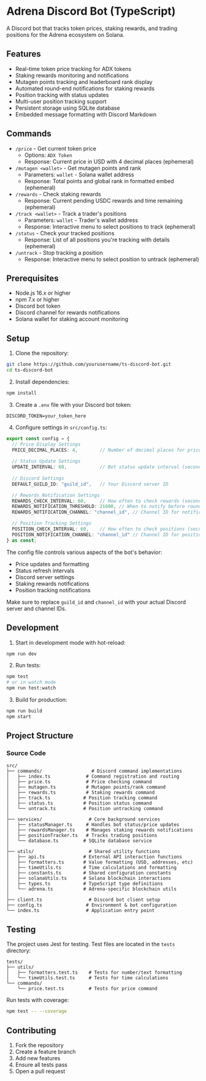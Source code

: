 # Adrena Discord Bot (TypeScript)

A Discord bot that tracks token prices, staking rewards, and trading positions for the Adrena ecosystem on Solana.

## Features

- Real-time token price tracking for ADX tokens
- Staking rewards monitoring and notifications
- Mutagen points tracking and leaderboard rank display
- Automated round-end notifications for staking rewards
- Position tracking with status updates
- Multi-user position tracking support
- Persistent storage using SQLite database
- Embedded message formatting with Discord Markdown

## Commands

- `/price` - Get current token price
  - Options: `ADX Token`
  - Response: Current price in USD with 4 decimal places (ephemeral)
- `/mutagen <wallet>` - Get mutagen points and rank
  - Parameters: `wallet` - Solana wallet address
  - Response: Total points and global rank in formatted embed (ephemeral)
- `/rewards` - Check staking rewards
  - Response: Current pending USDC rewards and time remaining (ephemeral)
- `/track <wallet>` - Track a trader's positions
  - Parameters: `wallet` - Trader's wallet address
  - Response: Interactive menu to select positions to track (ephemeral)
- `/status` - Check your tracked positions
  - Response: List of all positions you're tracking with details (ephemeral)
- `/untrack` - Stop tracking a position
  - Response: Interactive menu to select position to untrack (ephemeral)

## Prerequisites

- Node.js 16.x or higher
- npm 7.x or higher
- Discord bot token
- Discord channel for rewards notifications
- Solana wallet for staking account monitoring

## Setup

1. Clone the repository:
```bash
git clone https://github.com/yourusername/ts-discord-bot.git
cd ts-discord-bot
```

2. Install dependencies:
```bash
npm install
```

3. Create a `.env` file with your Discord bot token:
```env
DISCORD_TOKEN=your_token_here
```

4. Configure settings in `src/config.ts`:
```typescript
export const config = {
  // Price Display Settings
  PRICE_DECIMAL_PLACES: 4,        // Number of decimal places for price display
  
  // Status Update Settings
  UPDATE_INTERVAL: 60,            // Bot status update interval (seconds)
  
  // Discord Settings
  DEFAULT_GUILD_ID: "guild_id",   // Your Discord server ID

  // Rewards Notification Settings
  REWARDS_CHECK_INTERVAL: 60,     // How often to check rewards (seconds)
  REWARDS_NOTIFICATION_THRESHOLD: 21600, // When to notify before round end (6 hours in seconds)
  REWARDS_NOTIFICATION_CHANNEL: "channel_id", // Channel ID for notifications

  // Position Tracking Settings
  POSITION_CHECK_INTERVAL: 60,    // How often to check positions (seconds)
  POSITION_NOTIFICATION_CHANNEL: "channel_id" // Channel ID for position updates
} as const;
```

The config file controls various aspects of the bot's behavior:
- Price updates and formatting
- Status refresh intervals
- Discord server settings
- Staking rewards notifications
- Position tracking notifications

Make sure to replace `guild_id` and `channel_id` with your actual Discord server and channel IDs.

## Development

1. Start in development mode with hot-reload:
```bash
npm run dev
```

2. Run tests:
```bash
npm test
# or in watch mode
npm run test:watch
```

3. Build for production:
```bash
npm run build
npm start
```

## Project Structure

### Source Code
```
src/
├── commands/                  # Discord command implementations
│   ├── index.ts             # Command registration and routing
│   ├── price.ts             # Price checking command
│   ├── mutagen.ts           # Mutagen points/rank command
│   ├── rewards.ts           # Staking rewards command
│   ├── track.ts            # Position tracking command
│   ├── status.ts           # Position status command
│   └── untrack.ts          # Position untracking command
│
├── services/                 # Core background services
│   ├── statusManager.ts     # Handles bot status/price updates
│   ├── rewardsManager.ts    # Manages staking rewards notifications
│   ├── positionTracker.ts   # Tracks trading positions
│   └── database.ts         # SQLite database service
│
├── utils/                    # Shared utility functions
│   ├── api.ts              # External API interaction functions
│   ├── formatters.ts       # Value formatting (USD, addresses, etc)
│   ├── timeUtils.ts        # Time calculations and formatting
│   ├── constants.ts        # Shared configuration constants
│   ├── solanaUtils.ts      # Solana blockchain interactions
│   ├── types.ts            # TypeScript type definitions
│   └── adrena.ts           # Adrena-specific blockchain utils
│
├── client.ts                 # Discord bot client setup
├── config.ts                # Environment & bot configuration
└── index.ts                 # Application entry point
```

## Testing

The project uses Jest for testing. Test files are located in the `tests` directory:

```
tests/
├── utils/
│   ├── formatters.test.ts    # Tests for number/text formatting
│   └── timeUtils.test.ts     # Tests for time calculations
└── commands/
    └── price.test.ts         # Tests for price command
```

Run tests with coverage:
```bash
npm test -- --coverage
```

## Contributing

1. Fork the repository
2. Create a feature branch
3. Add new features
4. Ensure all tests pass
5. Open a pull request